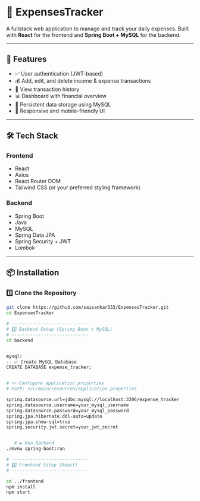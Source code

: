 # 💸 ExpensesTracker

A fullstack web application to manage and track your daily expenses. Built with **React** for the frontend and **Spring Boot + MySQL** for the backend.

---

## 🌟 Features

- ✅ User authentication (JWT-based)
- 💰 Add, edit, and delete income & expense transactions
- 📜 View transaction history
- 📊 Dashboard with financial overview
- 💾 Persistent data storage using MySQL
- 📱 Responsive and mobile-friendly UI

---

## 🛠️ Tech Stack

### **Frontend**
- React
- Axios
- React Router DOM
- Tailwind CSS (or your preferred styling framework)

### **Backend**
- Spring Boot
- Java
- MySQL
- Spring Data JPA
- Spring Security + JWT
- Lombok

---

## 📦 Installation

### 1️⃣ Clone the Repository

```bash
git clone https://github.com/saisankar333/ExpensesTracker.git
cd ExpensesTracker

# -----------------------------
# 2️⃣ Backend Setup (Spring Boot + MySQL)
# -----------------------------
cd backend


mysql:
-- ✅ Create MySQL Database
CREATE DATABASE expense_tracker;


# ✏️ Configure application.properties
# Path: src/main/resources/application.properties

spring.datasource.url=jdbc:mysql://localhost:3306/expense_tracker
spring.datasource.username=your_mysql_username
spring.datasource.password=your_mysql_password
spring.jpa.hibernate.ddl-auto=update
spring.jpa.show-sql=true
spring.security.jwt.secret=your_jwt_secret


   # ▶️ Run Backend
./mvnw spring-boot:run

# -----------------------------
# 3️⃣ Frontend Setup (React)
# -----------------------------

cd ../frontend
npm install
npm start



